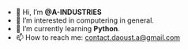 - 👋 Hi, I’m __@A-INDUSTRIES__
- 👀 I’m interested in computering in general.
- 🌱 I’m currently learning **Python**.
- 📫 How to reach me: contact.daoust.a@gmail.com

<!---
A-INDUSTRIES/A-INDUSTRIES is a ✨ special ✨ repository because its `README.md` (this file) appears on your GitHub profile.
You can click the Preview link to take a look at your changes.
--->
